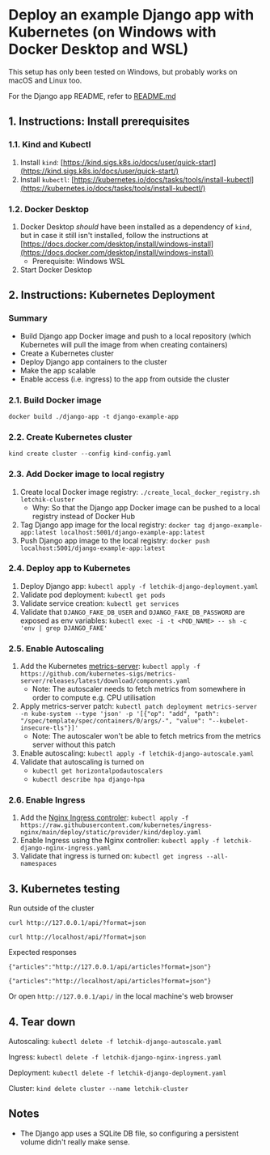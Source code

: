 # Deploy an example Django app with Kubernetes (on Windows with Docker Desktop and WSL)

This setup has only been tested on Windows, but probably works on macOS and Linux too.

For the Django app README, refer to [README.md](django-app/README.md)

## 1. Instructions: Install prerequisites

### 1.1. Kind and Kubectl

1. Install `kind`: [https://kind.sigs.k8s.io/docs/user/quick-start](https://kind.sigs.k8s.io/docs/user/quick-start/)
2. Install `kubectl`: [https://kubernetes.io/docs/tasks/tools/install-kubectl](https://kubernetes.io/docs/tasks/tools/install-kubectl/)

### 1.2. Docker Desktop

1. Docker Desktop _should_ have been installed as a dependency of `kind`, but in case it still isn't installed, follow the instructions at [https://docs.docker.com/desktop/install/windows-install](https://docs.docker.com/desktop/install/windows-install)
	- Prerequisite: Windows WSL
2. Start Docker Desktop

## 2. Instructions: Kubernetes Deployment

### Summary
- Build Django app Docker image and push to a local repository (which Kubernetes will pull the image from when creating containers)
- Create a Kubernetes cluster
- Deploy Django app containers to the cluster
- Make the app scalable
- Enable access (i.e. ingress) to the app from outside the cluster

### 2.1. Build Docker image

```
docker build ./django-app -t django-example-app
```

### 2.2. Create Kubernetes cluster

```
kind create cluster --config kind-config.yaml
```

### 2.3. Add Docker image to local registry

1. Create local Docker image registry: `./create_local_docker_registry.sh letchik-cluster`
	- Why: So that the Django app Docker image can be pushed to a local registry instead of Docker Hub
2. Tag Django app image for the local registry: `docker tag django-example-app:latest localhost:5001/django-example-app:latest`
3. Push Django app image to the local registry: `docker push localhost:5001/django-example-app:latest`

### 2.4. Deploy app to Kubernetes

1. Deploy Django app: `kubectl apply -f letchik-django-deployment.yaml`
2. Validate pod deployment: `kubectl get pods`
3. Validate service creation: `kubectl get services`
4. Validate that `DJANGO_FAKE_DB_USER` and `DJANGO_FAKE_DB_PASSWORD` are exposed as env variables: `kubectl exec -i -t <POD_NAME> -- sh -c 'env | grep DJANGO_FAKE'`

### 2.5. Enable Autoscaling

1. Add the Kubernetes [metrics-server](https://github.com/kubernetes-sigs/metrics-server): `kubectl apply -f https://github.com/kubernetes-sigs/metrics-server/releases/latest/download/components.yaml`
	- Note: The autoscaler needs to fetch metrics from somewhere in order to compute e.g. CPU utilisation
2. Apply metrics-server patch: `kubectl patch deployment metrics-server -n kube-system --type 'json' -p '[{"op": "add", "path": "/spec/template/spec/containers/0/args/-", "value": "--kubelet-insecure-tls"}]'`
	- Note: The autoscaler won't be able to fetch metrics from the metrics server without this patch
3. Enable autoscaling: `kubectl apply -f letchik-django-autoscale.yaml`
4. Validate that autoscaling is turned on
	- `kubectl get horizontalpodautoscalers`
	- `kubectl describe hpa django-hpa`

### 2.6. Enable Ingress

1. Add the [Nginx Ingress controler](https://github.com/kubernetes/ingress-nginx): `kubectl apply -f https://raw.githubusercontent.com/kubernetes/ingress-nginx/main/deploy/static/provider/kind/deploy.yaml`
2. Enable Ingress using the Nginx controller: `kubectl apply -f letchik-django-nginx-ingress.yaml`
2. Validate that ingress is turned on: `kubectl get ingress --all-namespaces`

## 3. Kubernetes testing

Run outside of the cluster

```
curl http://127.0.0.1/api/?format=json

curl http://localhost/api/?format=json
```

Expected responses

```
{"articles":"http://127.0.0.1/api/articles?format=json"}

{"articles":"http://localhost/api/articles?format=json"}
```

Or open `http://127.0.0.1/api/` in the local machine's web browser

## 4. Tear down

Autoscaling: `kubectl delete -f letchik-django-autoscale.yaml`

Ingress: `kubectl delete -f letchik-django-nginx-ingress.yaml`

Deployment: `kubectl delete -f letchik-django-deployment.yaml`

Cluster: `kind delete cluster --name letchik-cluster`

## Notes

- The Django app uses a SQLite DB file, so configuring a persistent volume didn't really make sense.

